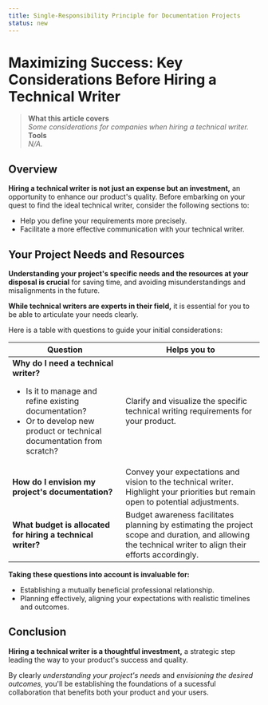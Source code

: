 ```yaml
---
title: Single-Responsibility Principle for Documentation Projects   
status: new
---   
```


# Maximizing Success: Key Considerations Before Hiring a Technical Writer

> **What this article covers**  
> _Some considerations for companies when hiring a technical writer._   
> **Tools**  
> _N/A._  

## Overview    

**Hiring a technical writer is not just an expense but an investment,** an opportunity to enhance our product's quality. Before embarking on your quest to find the ideal technical writer, consider the following sections to:

* Help you define your requirements more precisely.
* Facilitate a more effective communication with your technical writer.  

## Your Project Needs and Resources   

**Understanding your project's specific needs and the resources at your disposal is crucial** for saving time, and avoiding misunderstandings and misalignments in the future.  

**While technical writers are experts in their field,** it is essential for you to be able to articulate your needs clearly. 

Here is a table with questions to guide your initial considerations:  
 
      

| Question |  Helps you to |  
|------------- |-------------- |   
| **Why do I need a technical writer?**<ul><li>Is it to manage and refine existing documentation?</li><li>Or to develop new product or technical documentation from scratch?</li></ul> |Clarify and visualize the specific technical writing requirements for your product.|  
| **How do I envision my project's documentation?** | Convey your expectations and vision to the technical writer. Highlight your priorities but remain open to potential adjustments. |  
| **What budget is allocated for hiring a technical writer?** | Budget awareness facilitates planning by estimating the project scope and duration, and allowing the technical writer to align their efforts accordingly.|
  
**Taking these questions into account is invaluable for:**

* Establishing a mutually beneficial professional relationship.
* Planning effectively, aligning your expectations with realistic timelines and outcomes.


## Conclusion  

**Hiring a technical writer is a thoughtful investment,** a strategic step leading the way to  your product's success and quality.   

By clearly *understanding your project's needs* and *envisioning the desired outcomes,* you'll be establishing the foundations of a sucessful collaboration that benefits both your product and your users.


     
